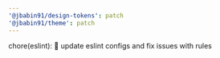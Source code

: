 ```yaml
---
'@jbabin91/design-tokens': patch
'@jbabin91/theme': patch
---
```


chore(eslint): :hammer: update eslint configs and fix issues with rules
